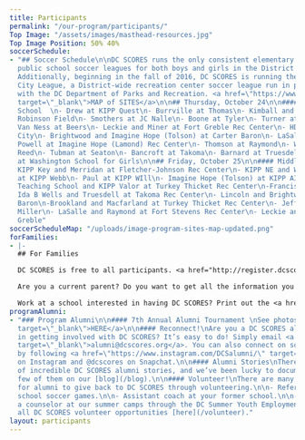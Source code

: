 ```yaml
---
title: Participants
permalink: "/our-program/participants/"
Top Image: "/assets/images/masthead-resources.jpg"
Top Image Position: 50% 40%
soccerSchedule:
- "## Soccer Schedule\n\nDC SCORES runs the only consistent elementary and middle
  public school soccer leagues for both boys and girls in the District of Columbia.
  Additionally, beginning in the fall of 2016, DC SCORES is running the DC SCORES
  City League, a District-wide recreation center soccer league run in partnership
  with the DC Department of Parks and Recreation. <a href=\"https://www.google.com/maps/d/u/0/viewer?mid=1ArueGtkLKryfnhjFva-7hHSZlD8&ll=38.8939219214454%2C-77.01469049999997&z=12\"
  target=\"_blank\">MAP of SITES</a>\n\n## Thursday, October 24\n\n#### Elementary
  School  \n- Drew at KIPP Quest\n- Burrville at Thomas\n- Kimball and Aiton at Jackie
  Robinson Field\n- Smothers at JC Nalle\n- Boone at Tyler\n- Turner at Amidon-Bowen\n-
  Van Ness at Beers\n- Leckie and Miner at Fort Greble Rec Center\n- HD Cooke at Capital
  City\n- Brightwood and Imagine Hope (Tolson) at Carter Baron\n- LaSalle at Garrison\n-
  Powell at Imagine Hope (Lamond) Rec Center\n- Thomson at Raymond\n- Whittier at
  Reed\n- Tubman at Seaton\n- Bancroft at Takoma\n- Barnard at Truesdell\n- Bruce-Monroe
  at Washington School for Girls\n\n## Friday, October 25\n\n#### Middle School \n-
  KIPP Key and Merridan at Fletcher-Johnson Rec Center\n- KIPP NE and Washington Latin
  at KIPP Webb\n- Paul at KIPP WIll\n- Imagine Hope (Tolson) at KIPP AIM\n- Inspired
  Teaching School and KIPP Valor at Turkey Thicket Rec Center\n-Francis at Cardozo\n-
  Ida B Wells and Truesdell at Takoma Rec Center\n- Lincoln and Brightwood at Carter
  Baron\n-Brookland and Macfarland at Turkey Thicket Rec Center\n- Jefferson at Kelly
  Miller\n- LaSalle and Raymond at Fort Stevens Rec Center\n- Leckie and Hart at Fort
  Greble"
soccerScheduleMap: "/uploads/image-program-sites-map-updated.png"
forFamilies:
- |-
  ## For Families

  DC SCORES is free to all participants. <a href="http://register.dcscores.org" target="_blank">Register your child/children</a> for the next DC SCORES programming season (we’re year-round), or for summer camps <a href="http://summer.dcscores.org/" target="_blank">HERE</a>

  Are you a current parent? Do you want to get all the information you need? Click <a href="https://parents.dcscores.org/" target="_blank">HERE</a>

  Work at a school interested in having DC SCORES? Print out the <a href="https://drive.google.com/file/d/11F1BG9gXQWi7vK1bQ2W-K74CERlA6aP1/view?usp=sharing" target="_blank">application form</a>.
programAlumni:
- "### Program Alumni\n\n#### 7th Annual Alumni Tournament \nSee photos <a href=\"https://www.flickr.com/photos/dcscorespictures/albums/72157691961383872\"
  target=\"_blank\">HERE</a>\n\n#### Reconnect!\nAre you a DC SCORES alumnus interested
  in getting involved with DC SCORES? It’s easy to do! Simply email <a href=\"mailto:alumni@dcscores.org\"
  target=\"_blank\">alumni@dcscores.org</a>. You can also connect on social media
  by following <a href=\"https://www.instagram.com/DCSalumni/\" target=\"_blank\">@DCSalumni</a>
  on Instagram and @dcscores on Snapchat.\n\n#### Alumni Stories\nThere are hundreds
  of incredible DC SCORES alumni stories, and we’ve been lucky to document just a
  few of them on our [blog](/blog).\n\n#### Volunteer!\nThere are many great ways
  for alumni to give back to DC SCORES through volunteering.\n\n- Referee elementary
  school soccer games.\n\n- Assistant coach at your former school.\n\n- Apply to be
  a counselor at our summer camps through the DC Summer Youth Employment Program (SYEP).\n\nView
  all DC SCORES volunteer opportunities [here](/volunteer)."
layout: participants
---
```


> # 

